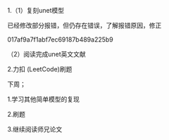 1.（1）复刻unet模型

已经修改部分报错，但仍存在错误，了解报错原因，修正

017af9a7f1abf7ec69187b489a225b9

（2）阅读完成unet英文文献

2.力扣 (LeetCode)刷题

下周；

1.学习其他简单模型的复现

2.刷题

3.继续阅读师兄论文

